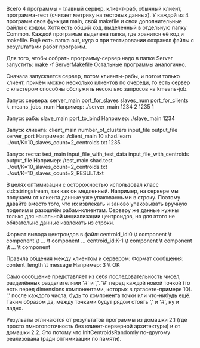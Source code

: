 Всего 4 программы - главный сервер, клиент-раб, обычный клиент, программа-тест (считает метрику на тестовых данных).
У каждой из 4 программ своя функция main, свой makefile и свои дополнительные файлы с кодом. Хотя есть общий код, выделенный
в отдельную папку Common.
Каждой программе выделена папка, где хранится её код  и makefile. 
Ещё есть папка out, куда я при тестировании сохранял файлы с результатами работ программ.



Для того, чтобы собрать программу-сервер надо в папке Server запустить:
	make -f ServerMakefile
Остальные программы аналогично.



Сначала запускается сервер, потом клиенты-рабы, и потом только клиент, причём можно несколько клиентов по очереди, то есть
сервер с кластером способны обслужить несоклько запросов на kmeans-job.

Запуск сервера:
	server_main port_for_slaves slaves_num port_for_clients k_means_jobs_num
Например:
	./server_main 1234 2 1235 1

Запуск раба:
	slave_main port_to_bind
Например:
	./slave_main 1234

Запуск клиента:
	client_main number_of_clusters input_file output_file server_port
Например:
	./client_main 10 shad.learn ../out/K=10_slaves_count=2_centroids.txt 1235
	
Запуск теста:
	test_main input_file_with_test_data input_file_with_centroids output_file
Например:
	/test_main shad.test ../out/K=10_slaves_count=2_centroids.txt ../out/K=10_slaves_count=2_RESULT.txt 



В целях оптимизации с осторожностью использовал класс std::stringstream, так как он медленный. Например, на сервере
мы получаем от клиента данные уже упакованными в строку. Поэтому давайте вместо того, что их извлекать и заново упаковывать
вручную поделим и разошлём рабам-клиентам. Серверу же данные нужны только для начальной инциализации центроидов, но
для этого не обязательно данные извлекать из строки.



Формат вывода центроидов в файл:
 centroid_id:0 \t component \t component \t ... \t component
...
 centroid_id:K-1 \t component \t component \t ... \t component
 
Правила общения между клиентом и сервером:
Формат сообщения:
	content_length \t message
Например:
	3 \t OK

Само сообщение представляет из себя последовательность чисел, разделённых разделителями '#' и ','.
'#' перед каждой новой точкой (то есть перед dimensions компонентами, которых в датасете-примере 10).
',' после каждого числа, будь то компонента точки или что-нибудь ещё. Таким образом да, между точками будут рядом
стоять ',' и '#', ну и ладно.



Резульаты отличаются от результатов программы из домашки 2.1 (где просто пмногопоточность без клиент-серверной архитектуры)
и от домашки 2.2. Это потому что InitCentroidsRandomly по-другому реализована (ради оптимизации по памяти).
